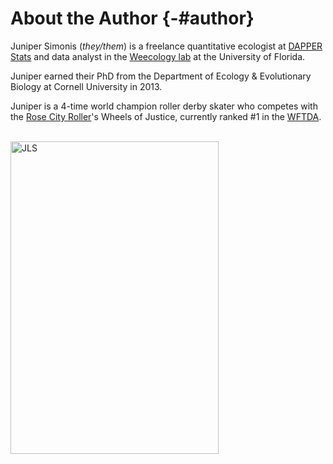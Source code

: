 # About the Author {-#author}

Juniper Simonis (*they/them*) is a freelance quantitative ecologist at [DAPPER Stats](www.dapperstats.com) and data analyst in the [Weecology lab](www.weecology.org) at the University of Florida.

Juniper earned their PhD from the Department of Ecology & Evolutionary Biology at Cornell University in 2013.

Juniper is a 4-time world champion roller derby skater who competes with the [Rose City Roller](www.rosecityrollers.com)'s Wheels of Justice, currently ranked #1 in the [WFTDA](www.wftda.com).

<br> 
<a href="http://dapperstats.com">
<img src="images/jls1.png" alt="JLS"
	width="333.4" height="500" class ="center"/>
</a>
